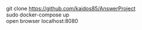 git clone https://github.com/kaidos85/AnswerProject
<br>
sudo docker-compose up
<br>
open browser localhost:8080
